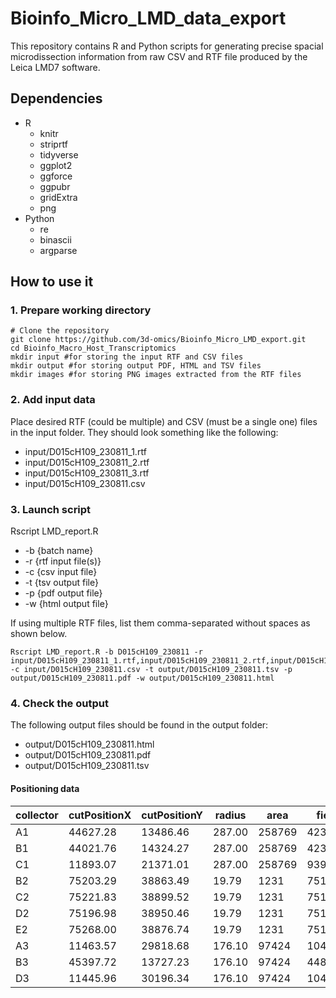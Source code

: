 # Bioinfo_Micro_LMD_data_export
This repository contains R and Python scripts for generating precise spacial microdissection information from raw CSV and RTF file produced by the Leica LMD7 software.

## Dependencies
- R
  - knitr
  - striprtf
  - tidyverse
  - ggplot2
  - ggforce
  - ggpubr
  - gridExtra
  - png
- Python
  - re
  - binascii
  - argparse

## How to use it

### 1. Prepare working directory
```{sh}
# Clone the repository
git clone https://github.com/3d-omics/Bioinfo_Micro_LMD_export.git
cd Bioinfo_Macro_Host_Transcriptomics
mkdir input #for storing the input RTF and CSV files
mkdir output #for storing output PDF, HTML and TSV files
mkdir images #for storing PNG images extracted from the RTF files
```
### 2. Add input data
Place desired RTF (could be multiple) and CSV (must be a single one) files in the input folder. They should look something like the following:
- input/D015cH109_230811_1.rtf
- input/D015cH109_230811_2.rtf
- input/D015cH109_230811_3.rtf
- input/D015cH109_230811.csv

### 3. Launch script

Rscript LMD_report.R
 - -b {batch name}
 - -r {rtf input file(s)}
 - -c {csv input file}
 - -t {tsv output file}
 - -p {pdf output file}
 - -w {html output file}

If using multiple RTF files, list them comma-separated without spaces as shown below.
```{sh}
Rscript LMD_report.R -b D015cH109_230811 -r input/D015cH109_230811_1.rtf,input/D015cH109_230811_2.rtf,input/D015cH109_230811_3.rtf -c input/D015cH109_230811.csv -t output/D015cH109_230811.tsv -p output/D015cH109_230811.pdf -w output/D015cH109_230811.html
```

### 4. Check the output
The following output files should be found in the output folder:
- output/D015cH109_230811.html
- output/D015cH109_230811.pdf
- output/D015cH109_230811.tsv

#### Positioning data

|collector|cutPositionX|cutPositionY|radius|area|fieldX|fieldY|fieldW|fieldH|
| ---  | ---  | ---  | ---  | ---  | ---  | ---  | ---  | ---  |
|A1 | 44627.28 | 13486.46 | 287.00 | 258769 | 42361.80 | 11852.60 | 5011.2000 | 3758.4000 |
|B1 | 44021.76 | 14324.27 | 287.00 | 258769 | 42361.80 | 11852.60 | 5011.2000 | 3758.4000 |
|C1 | 11893.07 | 21371.01 | 287.00 | 258769 | 9395.30 | 18993.30 | 5011.2000 | 3758.4000 |
|B2 | 75203.29 | 38863.49 | 19.79 | 1231 | 75124.60 | 38836.15 | 198.7968 | 149.0976 |
|C2 | 75221.83 | 38899.52 | 19.79 | 1231 | 75124.60 | 38836.15 | 198.7968 | 149.0976 |
|D2 | 75196.98 | 38950.46 | 19.79 | 1231 | 75124.60 | 38836.15 | 198.7968 | 149.0976 |
|E2 | 75268.00 | 38876.74 | 19.79 | 1231 | 75124.60 | 38836.15 | 198.7968 | 149.0976 |
|A3 | 11463.57 | 29818.68 | 176.10 | 97424 | 10443.42 | 29456.67 | 1252.3584 | 939.2688 |
|B3 | 45397.72 | 13727.23 | 176.10 | 97424 | 44867.42 | 13262.17 | 1252.3584 | 939.2688 |
|D3 | 11445.96 | 30196.34 | 176.10 | 97424 | 10443.42 | 29456.67 | 1252.3584 | 939.268 |
